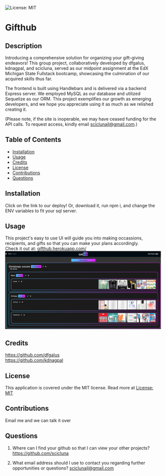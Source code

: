 ![License: MIT](https://img.shields.io/badge/License-MIT-yellow.svg)
  
  # Gifthub

  ## Description

Introducing a comprehensive solution for organizing your gift-giving endeavors! This group project, collaboratively developed by dfgalus, kdnagpal, and scicluna, served as our midpoint assignment at the EdX Michigan State Fullstack bootcamp, showcasing the culmination of our acquired skills thus far.

The frontend is built using Handlebars and is delivered via a backend Express server. We employed MySQL as our database and utilized Sequelize as our ORM. This project exemplifies our growth as emerging developers, and we hope you appreciate using it as much as we relished creating it.

(Please note, if the site is inoperable, we may have ceased funding for the API calls. To request access, kindly email sciclunajl@gmail.com.)

  ## Table of Contents

  - [Installation](#installation)
  - [Usage](#usage)
  - [Credits](#credits)
  - [License](#license)
  - [Contributions](#contributions)
  - [Questions](#questions)

  ## Installation

  Click on the link to our deploy! Or, download it, run npm i, and change the ENV variables to fit your sql server.

  ## Usage

  This project's easy to use UI will guide you into making occassions, recipients, and gifts so that you can make your plans accordingly.  
  Check it out at: [gifthub.herokuapp.com/](https://gifthub.herokuapp.com/)
  ![](./public/Images/example.png)

  ## Credits

  https://github.com/dfgalus  
  https://github.com/kdnagpal

  ## License

  This application is covered under the MIT license. Read more at [License: MIT](https://opensource.org/licenses/MIT)

  ## Contributions

  Email me and we can talk it over

  ## Questions

  1. Where can I find your github so that I can view your other projects? https://github.com/scicluna

  2. What email address should I use to contact you regarding further opportunities or questions? sciclunajl@gmail.com
